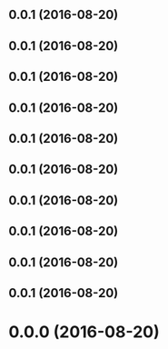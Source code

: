 <a name="0.0.1"></a>
## 0.0.1 (2016-08-20)



<a name="0.0.1"></a>
## 0.0.1 (2016-08-20)



<a name="0.0.1"></a>
## 0.0.1 (2016-08-20)



<a name="0.0.1"></a>
## 0.0.1 (2016-08-20)



<a name="0.0.1"></a>
## 0.0.1 (2016-08-20)



<a name="0.0.1"></a>
## 0.0.1 (2016-08-20)



<a name="0.0.1"></a>
## 0.0.1 (2016-08-20)



<a name="0.0.1"></a>
## 0.0.1 (2016-08-20)



<a name="0.0.1"></a>
## 0.0.1 (2016-08-20)



<a name="0.0.1"></a>
## 0.0.1 (2016-08-20)



<a name="0.0.0"></a>
# 0.0.0 (2016-08-20)



